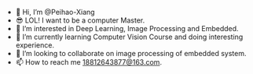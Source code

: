 - 👋 Hi, I’m @Peihao-Xiang
- 😎 LOL! I want to be a computer Master.
- 👀 I’m interested in Deep Learning, Image Processing and Embedded.
- 🌱 I’m currently learning Computer Vision Course and doing interesting experience.
- 💞️ I’m looking to collaborate on image processing of embedded system.
- 📫 How to reach me 18812643877@163.com.

<!---
Peihao-Xiang/Peihao-Xiang is a ✨ special ✨ repository because its `README.md` (this file) appears on your GitHub profile.
You can click the Preview link to take a look at your changes.
--->
